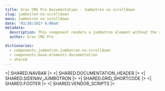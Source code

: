 ```yaml
---
title: Grav CMS Pro Documentation - Jumbotron no scrolldown
slug: jumbotron-no-scrolldown
menu: Jumbotron no scrolldown
date: '03/30/2017 6:00am'
metadata:
  description: This component renders a jumbotron element without the scrolldown button
  author: Grav CMS Pro

dictionaries:
  - components.jumbotron.jumbotron-no-scrolldown
  - components.base-elements-documentation
  - shared
---
```


<| SHARED.NAVBAR |>
<| SHARED.DOCUMENTATION_HEADER |>
<| SHARED.SIDENAV_JUMBOTRON |>
<| SHARED.GRID_SHORTCODE |>
<| SHARED.FOOTER |>
<| SHARED.VENDOR_SCRIPTS |>
